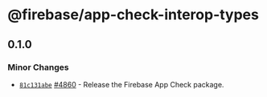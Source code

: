 # @firebase/app-check-interop-types

## 0.1.0
### Minor Changes



- [`81c131abe`](https://github.com/firebase/firebase-js-sdk/commit/81c131abea7001c5933156ff6b0f3925f16ff052) [#4860](https://github.com/firebase/firebase-js-sdk/pull/4860)  - Release the Firebase App Check package.
